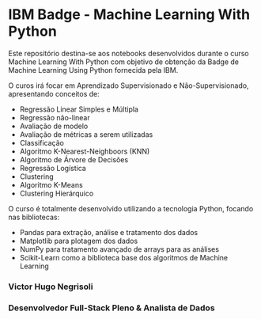 # IBM Badge - Machine Learning With Python

Este repositório destina-se aos notebooks desenvolvidos durante o curso Machine Learning With Python com objetivo
de obtenção da Badge de Machine Learning Using Python fornecida pela IBM.

O curos irá focar em Aprendizado Supervisionado e Não-Supervisionado, apresentando conceitos de:

* Regressão Linear Simples e Múltipla
* Regressão não-linear
* Avaliação de modelo
* Avaliação de métricas a serem utilizadas
* Classificação
* Algoritmo K-Nearest-Neighboors (KNN)
* Algoritmo de Árvore de Decisões
* Regressão Logística
* Clustering
* Algoritmo K-Means
* Clustering Hierárquico

O curso é totalmente desenvolvido utilizando a tecnologia Python, focando nas bibliotecas:

* Pandas para extração, análise e tratamento dos dados
* Matplotlib para plotagem dos dados
* NumPy para tratamento avançado de arrays para as análises
* Scikit-Learn como a biblioteca base dos algoritmos de Machine Learning

### Victor Hugo Negrisoli
### Desenvolvedor Full-Stack Pleno & Analista de Dados
